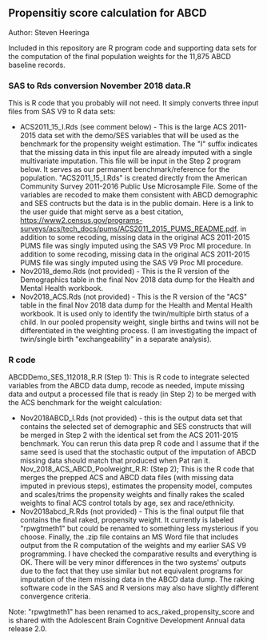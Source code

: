 ## Propensitiy score calculation for ABCD
Author: Steven Heeringa

Included in this repository are R program code and supporting data sets for the computation of the final population weights for the 11,875 ABCD baseline records.

### SAS to Rds conversion November 2018 data.R
This is R code that you probably will not need.  It simply converts three input files from SAS V9 to R data sets:

- ACS2011_15_I.Rds (see comment below)  - This is the large ACS 2011-2015 data set with the demo/SES variables that will be used as the benchmark for the propensity weight estimation. The "I" suffix indicates that the missing data in this input file are already imputed with a single multivariate imputation. This file will be input in the Step 2 program below. It serves as our permanent benchmark/reference for the population. "ACS2011_15_I.Rds" is created directly from the American Community Survey 2011-2016 Public Use Microsample File.  Some of the variables are recoded to make them consistent with ABCD demographic and SES contructs but the data is in the public domain.  Here is a link to the user guide that might serve as a best citation,  https://www2.census.gov/programs-surveys/acs/tech_docs/pums/ACS2011_2015_PUMS_README.pdf.   in addition to some recoding, missing data in the original ACS 2011-2015 PUMS file was singly imputed using the SAS V9 Proc MI procedure.  In addition to some recoding, missing data in the original ACS 2011-2015 PUMS file was singly imputed using the SAS V9 Proc MI procedure.
- Nov2018_demo.Rds (not provided) - This is the R version of the Demographics table in the final Nov 2018 data dump for the Health and Mental Health workbook.  
- Nov2018_ACS.Rds (not provided) - This is the R version of the "ACS" table  in the final Nov 2018 data dump for the Health and Mental Health workbook.  It is used only to identify the twin/multiple birth status of a child. In our pooled propensity weight,  single births and twins will not be differentiated in the weighting process.  (I am investigating the impact of twin/single birth "exchangeability" in a separate analysis).

### R code

ABCDDemo_SES_112018_R.R  (Step 1): This is R code to integrate selected variables from the ABCD data dump, recode as needed, impute missing data and output a processed file that is ready (in Step 2) to be merged with the ACS benchmark for the weight calculation:


- Nov2018ABCD_I.Rds (not provided) - this is the output data set that contains the selected set of demographic and SES constructs that will be merged in Step 2 with the identical set from the ACS 2011-2015 benchmark.  You can rerun this data prep R code and I assume that if the same seed is used that the stochastic output of the imputation of ABCD missing data should match that produced when Pat ran it.
Nov_2018_ACS_ABCD_Poolweight_R.R:  (Step 2); This is the R code that merges the prepped ACS and ABCD data files (with missing data imputed in previous steps), estimates the propensity model, computes and scales/trims the propensity weights and finally rakes the scaled weights to final ACS control totals by age, sex and race/ethnicity.
- Nov2018abcd_R.Rds (not provided) - This is the final output file that contains the final raked, propensity weight. It currently is labeled "rpwgtmeth1" but could be renamed to something less mysterious if you choose.
Finally, the .zip file contains an MS Word file that includes output from the R computation of the weights and my earlier SAS V9 programming.  I have checked the comparative results and everything is OK.  There will be very minor differences in the two systems' outputs due to the fact that they use similar but not equivalent programs for imputation of the item missing data in the ABCD data dump.  The raking software code in the SAS and R versions may also have slightly different convergence criteria.

Note: "rpwgtmeth1" has been renamed to acs_raked_propensity_score and is shared with the Adolescent Brain Cognitive Development Annual data release 2.0.